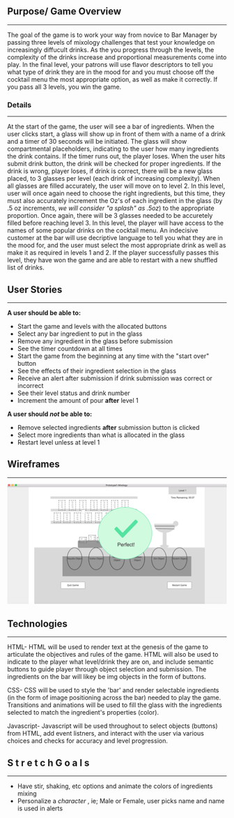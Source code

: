 ## Purpose/ Game Overview
_____________________

The goal of the game is to work your way from novice to Bar Manager by passing three levels of mixology challenges that test your knowledge on increasingly diffucult drinks. As the you progress through the levels, the complexity of the drinks increase and proportional measurements come into play. In the final level, your patrons will use flavor descriptors to tell you what type of drink they are in the mood for and you must choose off the cocktail menu the most appropriate option, as well as make it correctly. If you pass all 3 levels, you win the game.

### Details
_____________________

At the start of the game, the user will see a bar of ingredients. When the user clicks start, a glass will show up in front of them with a name of a drink and a timer of 30 seconds will be initiated. The glass will show compartmental placeholders, indicating to the user how many ingredients the drink contains. If the timer runs out, the player loses. When the user hits submit drink button, the drink will be checked for proper ingredients. If the drink is wrong, player loses, if drink is correct, there will be a new glass placed, to 3 glasses per level (each drink of increasing complexity). When all glasses are filled accurately, the user will move on to level 2. In this level, user will once again need to choose the right ingredients, but this time, they must also accurately increment the Oz's of each ingredient in the glass (by .5 oz increments, _we will consider "a splash" as .5oz_) to the appropriate proportion. Once again, there will be 3 glasses needed to be accuretely filled before reaching level 3. In this level, the player will have access to the names of some popular drinks on the cocktail menu. An indecisive customer at the bar will use decriptive language to tell you what they are in the mood for, and the user must select the most appropriate drink as well as make it as required in levels 1 and 2. If the player successfully passes this level, they have won the game and are able to restart with a new shuffled list of drinks.


## User Stories
____________________

__A user should be able to:__

* Start the game and levels with the allocated buttons
* Select any bar ingredient to put in the glass
* Remove any ingredient in the glass before submission
* See the timer countdown at all times
* Start the game from the beginning at any time with the "start over" button
* See the effects of their ingredient selection in the glass
* Receive an alert after submission if drink submission was correct or incorrect
* See their level status and drink number
* Increment the amount of pour __after__ level 1

__A user should _not_ be able to:__

* Remove selected ingredients __after__ submission button is clicked
* Select more ingredients than what is allocated in the glass
* Restart level unless at level 1


## Wireframes
____________________
 ![Wireframe 4](https://github.com/bmzwayer/BZ_BrowserGame_Mixology/blob/master/mixologyscrnsht4.png)


## Technologies
______________________

HTML- HTML will be used to render text at the genesis of the game to articulate the objectives and rules of the game. HTML will also be used to indicate to the player what level/drink they are on, and include semantic buttons to guide player through object selection and submission. The ingredients on the bar will likey be img objects in the form of buttons.

CSS- CSS will be used to style the 'bar' and render selectable ingredients (in the form of image positioning across the bar) needed to play the game. Transitions and animations will be used to fill the glass with the ingredients selected to match the ingredient's properties (color).

Javascript- Javascript will be used throughout to select objects (buttons) from HTML, add event listners, and interact with the user via various choices and checks for accuracy and level progression.

## S t r e t c h   G o a l s
_____________________________

- Have stir, shaking, etc options and animate the colors of ingredients mixing
- Personalize a _character_ , ie; Male or Female, user picks name and name is used in alerts
